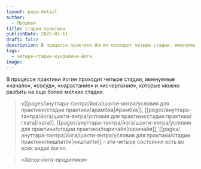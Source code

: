 ```yaml
---
layout: page-detail
author:
  - Яшодеви
title: стадии практики
publishDate: 2025-01-11
draft: false
description: В процессе практики йогин проходит четыре стадии, именуемые «начало», «сосуд», «нарастание» и «исчерпание», которые можно разбить на еще более мелкие стадии.
tags:
  - четыре-стадии-кундалини-йоги
image:
---
```

В процессе практики йогин проходит четыре стадии, именуемые «начало», «сосуд», «нарастание» и «исчерпание», которые можно разбить на еще более мелкие стадии. 

>«[[pages/ануттара-тантра/йога/шакти-янтра/условия для практики/стадии практики/арамбха|Арамбха]], [[pages/ануттара-тантра/йога/шакти-янтра/условия для практики/стадии практики/гхата|гхата]], [[pages/ануттара-тантра/йога/шакти-янтра/условия для практики/стадии практики/паричайя|паричайя]], [[pages/ануттара-тантра/йога/шакти-янтра/условия для практики/стадии практики/нишпатти|нишпатти]] - эти четыре состояния есть во всех видах йоги».
 
>*«Хатха-йога-прадипика»*






